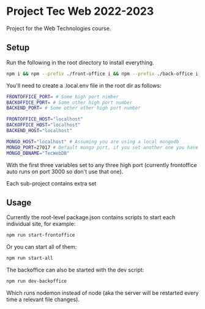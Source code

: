 # Project Tec Web 2022-2023

Project for the Web Technologies course.

## Setup

Run the following in the root directory to install everything.

```bash
npm i && npm --prefix ./front-office i && npm --prefix ./back-office i && npm --prefix ./backend i
```

You'll need to create a .local.env file in the root dir as follows:

```bash
FRONTOFFICE_PORT= # Some high port nimber
BACKOFFICE_PORT= # Some other high port number
BACKEND_PORT= # Some other other high port number

FRONTOFFICE_HOST="localhost"
BACKOFFICE_HOST="localhost"
BACKEND_HOST="localhost"

MONGO_HOST="localhost" # Assuming you are using a local mongodb
MONGO_PORT=27017 # Default mongo port, if you set another one you have to change this too
MONGO_DBNAME="TecWebDB"
```

With the first three variables set to any three high port (currently frontoffice auto runs on port 3000 so don't use that one).

Each sub-project contains extra set

## Usage 

Currently the root-level package.json contains scripts to start each individual site, for example:

```bash
npm run start-frontoffice
```

Or you can start all of them:

```bash
npm run start-all
```

The backoffice can also be started with the dev script:

```bash
npm run dev-backoffice
```
Which runs nodemon instead of node (aka the server will be restarted every time a relevant file changes).